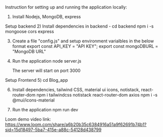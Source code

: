 Instruction for setting up and running the application locally:
1) Install Nodejs, MongoDB,  express

Setup backend
2) Install dependencies in backend - 
    cd backend
    npm i -s mongoose cors express

3) Create a file "config.js" and setup environment varialbles in the below format
    export const API_KEY =  "API KEY";
    export const mongoDBURL = "MongoDB URL"
    
4) Run the application
    node server.js

    The server will start on port 3000

Setup Frontend
5) cd Blog_app

6) Install dependencies, tailwind CSS, material ui icons, notistack, react-router-dom
    npm i tailwindcss notistack react-router-dom axios
    npm i -s @mui/icons-material

6) Run the application
    npm run dev

Loom demo video link:
https://www.loom.com/share/a6b20b35c6384916a51a9f62691b74b1?sid=15d18497-5ba7-415e-a88c-54128d438799








